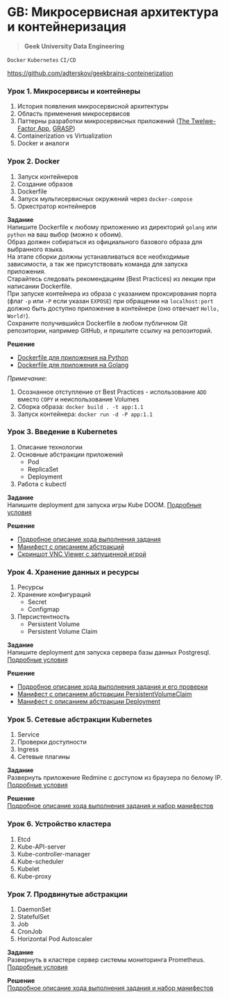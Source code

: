# GB: Микросервисная архитектура и контейнеризация
> **Geek University Data Engineering**

`Docker` `Kubernetes` `CI/CD`

https://github.com/adterskov/geekbrains-conteinerization

### Урок 1. Микросервисы и контейнеры
1. История появления микросервисной архитектуры
2. Область применения микросервисов
3. Паттерны разработки микросервисных приложений ([The Twelwe-Factor App](https://12factor.net/ru/), [GRASP](https://ru.wikipedia.org/wiki/GRASP))
4. Containerization vs Virtualization
5. Docker и аналоги


### Урок 2. Docker
1. Запуск контейнеров
2. Создание образов
3. Dockerfile
4. Запуск мультисервисных окружений через `docker-compose`
5. Оркестратор контейнеров


**Задание** <br>
Напишите Dockerfile к любому приложению из директорий `golang` или `python` на ваш выбор (можно к обоим).<br>
Образ должен собираться из официального базового образа для выбранного языка. <br>
На этапе сборки должны устанавливаться все необходимые зависимости, а так же присутствовать команда для запуска приложения.<br>
Старайтесь следовать рекомендациям (Best Practices) из лекции при написании Dockerfile.<br>
При запуске контейнера из образа с указанием проксирования порта (флаг `-p` или `-P` если указан `EXPOSE`) при обращении 
на `localhost:port` должно быть доступно приложение в контейнере (оно отвечает `Hello, World!`).<br>
Сохраните получившийся Dockerfile в любом публичном Git репозитории, например GitHub, и пришлите ссылку на репозиторий.<br>

**Решение** <br>
- [Dockerfile для приложения на Python](https://github.com/bostspb/conteinerization/blob/main/lesson02/python/Dockerfile)
- [Dockerfile для приложения на Golang](https://github.com/bostspb/conteinerization/blob/main/lesson02/golang/Dockerfile)

_Примечание_: 
1. Осознанное отступление от Best Practices - использование `ADD` вместо `COPY` и неиспользование Volumes
2. Сборка образа: `docker build . -t app:1.1`
3. Запуск контейнера: `docker run -d -P app:1.1`


### Урок 3. Введение в Kubernetes
1. Описание технологии
2. Основные абстракции приложений
    - Pod
    - ReplicaSet
    - Deployment
3. Работа с kubectl

**Задание** <br>
Напишите deployment для запуска игры Kube DOOM.
[Подробные условия](https://github.com/bostspb/conteinerization/blob/main/lesson03/task.md)

**Решение** <br>
- [Подробное описание хода выполнения задания](https://github.com/bostspb/conteinerization/blob/main/lesson03/README.md)
- [Манифест с описанием абстракций](https://github.com/bostspb/conteinerization/blob/main/lesson03/kubedoom.yaml)
- [Скриншот VNC Viewer с запущенной игрой](https://github.com/bostspb/conteinerization/blob/main/lesson03/screenshot.jpg)


### Урок 4. Хранение данных и ресурсы
1. Ресурсы
2. Хранение конфигураций
    - Secret
    - Configmap
3. Персистентность
    - Persistent Volume
    - Persistent Volume Claim

**Задание** <br>
Напишите deployment для запуска сервера базы данных Postgresql.
[Подробные условия](https://github.com/bostspb/conteinerization/blob/main/lesson04/task.md)

**Решение** <br>
- [Подробное описание хода выполнения задания и его проверки](https://github.com/bostspb/conteinerization/blob/main/lesson04/README.md)
- [Манифест с описанием абстракции PersistentVolumeClaim](https://github.com/bostspb/conteinerization/blob/main/lesson04/pvc.yaml)
- [Манифест с описанием абстракции Deployment](https://github.com/bostspb/conteinerization/blob/main/lesson04/deployment.yaml)


### Урок 5. Сетевые абстракции Kubernetes
1. Service
2. Проверки доступности
3. Ingress
4. Сетевые плагины

**Задание** <br>
Развернуть приложение Redmine с доступом из браузера по белому IP.
[Подробные условия](https://github.com/bostspb/conteinerization/blob/main/lesson05/task.md)

**Решение** <br>
[Подробное описание хода выполнения задания и набор манифестов](https://github.com/bostspb/conteinerization/blob/main/lesson05)


### Урок 6. Устройство кластера
1. Etcd
2. Kube-API-server
3. Kube-controller-manager
4. Kube-scheduler
5. Kubelet
6. Kube-proxy


### Урок 7. Продвинутые абстракции
1. DaemonSet
2. StatefulSet
3. Job
4. CronJob
5. Horizontal Pod Autoscaler

**Задание** <br>
Развернуть в кластере сервер системы мониторинга Prometheus.
[Подробные условия](https://github.com/bostspb/conteinerization/blob/main/lesson07/task.md)

**Решение** <br>
[Подробное описание хода выполнения задания и набор манифестов](https://github.com/bostspb/conteinerization/blob/main/lesson07)
